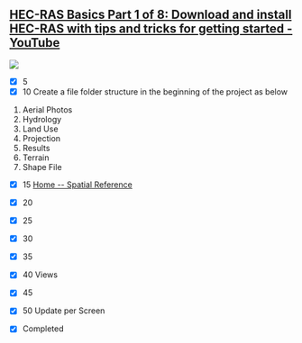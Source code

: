 ## [HEC-RAS Basics Part 1 of 8: Download and install HEC-RAS with tips and tricks for getting started - YouTube](https://www.youtube.com/watch?v=BUjF_MGcxYQ)

![](https://www.youtube.com/watch?v=BUjF_MGcxYQ)

 - [x] 5
 - [x] 10
Create a file folder structure in the beginning of the project as below
1. Aerial Photos
2. Hydrology
3. Land Use
4. Projection
5. Results
6. Terrain
7. Shape File
 - [x] 15
[Home -- Spatial Reference](https://spatialreference.org/)
 - [x] 20
 - [x] 25
 - [x] 30
 - [x] 35
 - [x] 40
Views
 - [x] 45
 - [x] 50
Update per Screen
 - [x] Completed

